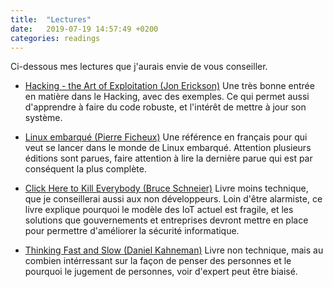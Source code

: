 ```yaml
---
title:  "Lectures"
date:   2019-07-19 14:57:49 +0200
categories: readings
---
```

Ci-dessous mes lectures que j'aurais envie de vous conseiller.

- [Hacking - the Art of Exploitation (Jon Erickson)](https://en.wikipedia.org/wiki/Hacking:_The_Art_of_Exploitation)
  Une très bonne entrée en matière dans le Hacking, avec des exemples. Ce qui permet aussi d'apprendre à faire du code robuste, et l'intérêt de mettre à jour son système. 

- [Linux embarqué (Pierre Ficheux)](https://www.eyrolles.com/Informatique/Livre/linux-embarque-9782212674842/)
  Une référence en français pour qui veut se lancer dans le monde de Linux embarqué. Attention plusieurs éditions sont parues, faire attention à lire la dernière parue qui est par conséquent la plus complète.

- [Click Here to Kill Everybody (Bruce Schneier)](https://en.wikipedia.org/wiki/Click_Here_to_Kill_Everybody)
  Livre moins technique, que je conseillerai aussi aux non développeurs. Loin d'être alarmiste, ce livre explique pourquoi le modèle des IoT actuel est fragile, et les solutions que gouvernements et entreprises devront mettre en place pour permettre d'améliorer la sécurité informatique.

- [Thinking Fast and Slow (Daniel Kahneman)](https://en.wikipedia.org/wiki/Thinking,_Fast_and_Slow)
  Livre non technique, mais au combien intérressant sur la façon de penser des personnes et le pourquoi le jugement de personnes, voir d'expert peut être biaisé.

